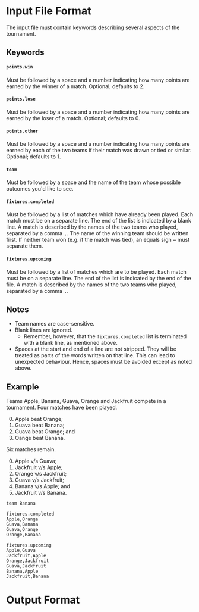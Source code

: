 # Input File Format
The input file must contain keywords describing several aspects of the tournament.

## Keywords
#### `points.win`
Must be followed by a space and a number indicating how many points are earned by the winner of a match. Optional;
defaults to 2.

#### `points.lose`
Must be followed by a space and a number indicating how many points are earned by the loser of a match. Optional;
defaults to 0.

#### `points.other`
Must be followed by a space and a number indicating how many points are earned by each of the two teams if their match
was drawn or tied or similar. Optional; defaults to 1.

#### `team`
Must be followed by a space and the name of the team whose possible outcomes you'd like to see.

#### `fixtures.completed`
Must be followed by a list of matches which have already been played. Each match must be on a separate line. The end of
the list is indicated by a blank line. A match is described by the names of the two teams who played, separated by a
comma <kbd>,</kbd>. The name of the winning team should be written first. If neither team won (e.g. if the match was
tied), an equals sign <kbd>=</kbd> must separate them.

#### `fixtures.upcoming`
Must be followed by a list of matches which are to be played. Each match must be on a separate line. The end of the
list is indicated by the end of the file. A match is described by the names of the two teams who played, separated by a
comma <kbd>,</kbd>.

## Notes
* Team names are case-sensitive.
* Blank lines are ignored.
  * Remember, however, that the `fixtures.completed` list is terminated with a blank line, as mentioned above.
* Spaces at the start and end of a line are not stripped. They will be treated as parts of the words written on that
  line. This can lead to unexpected behaviour. Hence, spaces must be avoided except as noted above.

## Example
Teams Apple, Banana, Guava, Orange and Jackfruit compete in a tournament. Four matches have been played.

0. Apple beat Orange;
0. Guava beat Banana;
0. Guava beat Orange; and
0. Oange beat Banana.

Six matches remain.

0. Apple v/s Guava;
0. Jackfruit v/s Apple;
0. Orange v/s Jackfruit;
0. Guava v/s Jackfruit;
0. Banana v/s Apple; and
0. Jackfruit v/s Banana.

```
team Banana

fixtures.completed
Apple,Orange
Guava,Banana
Guava,Orange
Orange,Banana

fixtures.upcoming
Apple,Guava
Jackfruit,Apple
Orange,Jackfruit
Guava,Jackfruit
Banana,Apple
Jackfruit,Banana
```

# Output Format

